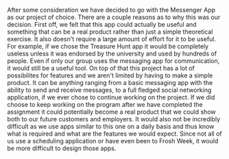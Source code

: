 After some consideration we have decided to go with the Messenger App as our project of choice. There are a couple reasons as to why this was our decision. First off, we felt that this app could actually be useful and something that can be a real product rather than just a simple theoretical exercise. It also doesn't require a large amount of effort for it to be useful. For example, if we chose the Treasure Hunt app it would be completely useless unless it was endorsed by the university and used by hundreds of people. Even if only our group uses the messaging app for communication, it would still be a useful tool. On top of that this project has a lot of possibilites for features and we aren't limited by having to make a simple product. It can be anything ranging from a basic messaging app with the ability to send and receive messages, to a full fledged social networking application, if we ever chose to continue working on the project. If we did choose to keep working on the program after we have completed the assignment it could potentially become a real product that we could show both to our future customers and employers. It would also not be incredibly difficult as we use apps similar to this one on a daily basis and thus know what is required and what are the features we would expect. Since not all of us use a scheduling application or have even been to Frosh Week, it would be more difficult to design those apps.

